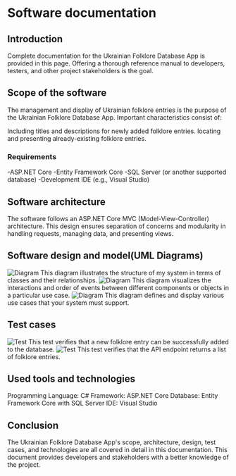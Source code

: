 # Software documentation

## Introduction
Complete documentation for the Ukrainian Folklore Database App is provided in this page. Offering a thorough reference manual to developers, testers, and other project stakeholders is the goal.

## Scope of the software
The management and display of Ukrainian folklore entries is the purpose of the Ukrainian Folklore Database App. Important characteristics consist of:

Including titles and descriptions for newly added folklore entries.
locating and presenting already-existing folklore entries.

### Requirements
-ASP.NET Core
-Entity Framework Core
-SQL Server (or another supported database)
-Development IDE (e.g., Visual Studio)

## Software architecture
The software follows an ASP.NET Core MVC (Model-View-Controller) architecture. This design ensures separation of concerns and modularity in handling requests, managing data, and presenting views.

## Software design and model(UML Diagrams)
![Diagram](./diagram1.png) This diagram illustrates the structure of my system in terms of classes and their relationships.
![Diagram](./diagram2.png) This diagram visualizes the interactions and order of events between different components or objects in a particular use case.
![Diagram](./diagram3.png) This diagram defines and display various use cases that your system must support.

## Test cases
![Test](./Test1.png) This test verifies that a new folklore entry can be successfully added to the database.
![Test](./Test2.png) This test verifies that the API endpoint returns a list of folklore entries.

## Used tools and technologies
Programming Language: C#
Framework: ASP.NET Core
Database: Entity Framework Core with SQL Server
IDE: Visual Studio

## Conclusion
The Ukrainian Folklore Database App's scope, architecture, design, test cases, and technologies are all covered in detail in this documentation. This document provides developers and stakeholders with a better knowledge of the project.

